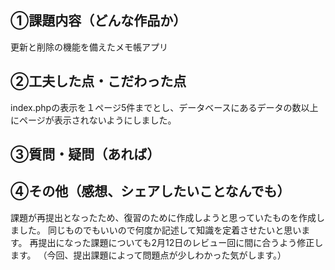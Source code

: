 ## ①課題内容（どんな作品か）
更新と削除の機能を備えたメモ帳アプリ

## ②工夫した点・こだわった点
index.phpの表示を１ページ5件までとし、データベースにあるデータの数以上にページが表示されないようにしました。


## ③質問・疑問（あれば）


## ④その他（感想、シェアしたいことなんでも）
課題が再提出となったため、復習のために作成しようと思っていたものを作成しました。
同じものでもいいので何度か記述して知識を定着させたいと思います。
再提出になった課題についても2月12日のレビュー回に間に合うよう修正します。
（今回、提出課題によって問題点が少しわかった気がします。）


